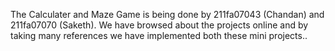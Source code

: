The Calculater and Maze Game is being done by 211fa07043 (Chandan) and 211fa07070 (Saketh). 
We have browsed about the projects online and by taking many references we have implemented both these mini projects..
